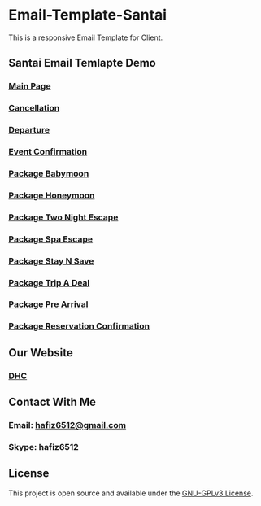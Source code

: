 # Email-Template-Santai
 This is a responsive Email Template for Client.

## Santai Email Temlapte Demo
### [Main Page](https://hafiz6512.github.io/Email-Template-Santai/)
### [Cancellation](https://hafiz6512.github.io/Email-Template-Santai/cancellation_confirmation.html)
### [Departure](https://hafiz6512.github.io/Email-Template-Santai/departure_confirmation.html)
### [Event Confirmation](https://hafiz6512.github.io/Email-Template-Santai/event_confirmation.html)
### [Package Babymoon](https://hafiz6512.github.io/Email-Template-Santai/package_babymoon.html)
### [Package Honeymoon](https://hafiz6512.github.io/Email-Template-Santai/package_honeymoon.html)
### [Package Two Night Escape](https://hafiz6512.github.io/Email-Template-Santai/package_Santai_two_night_escape.html)
### [Package Spa Escape](https://hafiz6512.github.io/Email-Template-Santai/package_spa_escape.html)
### [Package Stay N Save](https://hafiz6512.github.io/Email-Template-Santai/package_stay_n_save.html)
### [Package Trip A Deal](https://hafiz6512.github.io/Email-Template-Santai/package_trip_a_deal.html)
### [Package Pre Arrival](https://hafiz6512.github.io/Email-Template-Santai/pre_arrival.html)
### [Package Reservation Confirmation](https://hafiz6512.github.io/Email-Template-Santai/reservation_confirmation.html)

## Our Website
### [DHC](http://diehardcoder.com)

## Contact With Me
### Email: hafiz6512@gmail.com
### Skype: hafiz6512

## License

This project is open source and available under the [GNU-GPLv3 License](./LICENSE).